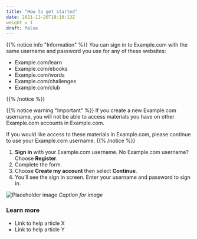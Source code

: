 ```yaml
---
title: "How to get started"
date: 2021-11-20T18:10:13Z
weight = 1
draft: false
---
```


{{% notice info "Information" %}}
You can sign in to Example.com with the same username and password you use for any of these websites:

- Example.com/learn
- Example.com/ebooks
- Example.com/words
- Example.com/challenges
- Example.com/club

{{% /notice %}}

{{% notice warning "Important" %}}
If you create a new Example.com username, you will not be able to access materials you have on other Example.com accounts in Example.com.

If you would like access to these materials in Example.com, please continue to use your Example.com username.
{{% /notice %}}

1. **Sign in** with your Example.com username. No Example.com username? Choose **Register**.
2. Complete the form.
3. Choose **Create my account** then select **Continue**.
4. You’ll see the sign in screen. Enter your username and password to sign in.

![Placeholder image](https://placehold.co/600x400)
*Caption for image*

### Learn more

- Link to help article X
- Link to help article Y